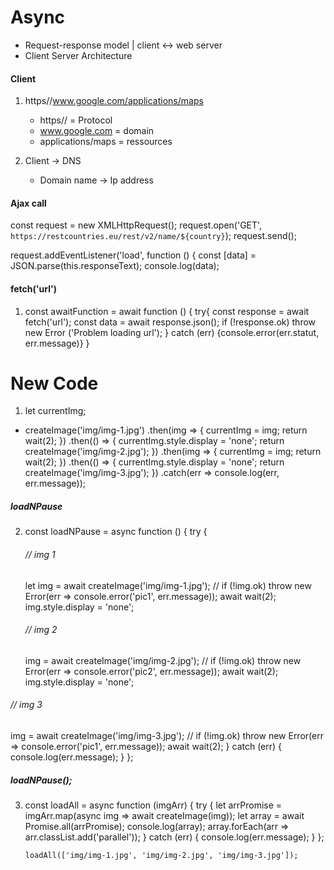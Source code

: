 # Async

- Request-response model | client <-> web server
- Client Server Architecture

#### Client

1. https//www.google.com/applications/maps

   - https// = Protocol
   - www.google.com = domain
   - applications/maps = ressources

2. Client -> DNS
   - Domain name -> Ip address

#### Ajax call

const request = new XMLHttpRequest();
request.open('GET', `https://restcountries.eu/rest/v2/name/${country}`);
request.send();

request.addEventListener('load', function () {
const [data] = JSON.parse(this.responseText);
console.log(data);

#### fetch('url')

1. const awaitFunction = await function () {
   try{
   const response = await fetch('url');
   const data = await response.json();
   if (!response.ok) throw new Error ('Problem loading url');
   } catch (err) {console.error(err.statut, err.message)}
   }

# New Code

1. let currentImg;

- createImage('img/img-1.jpg')
  .then(img => {
  currentImg = img;
  return wait(2);
  })
  .then(() => {
  currentImg.style.display = 'none';
  return createImage('img/img-2.jpg');
  })
  .then(img => {
  currentImg = img;
  return wait(2);
  })
  .then(() => {
  currentImg.style.display = 'none';
  return createImage('img/img-3.jpg');
  })
  .catch(err => console.log(err, err.message));

##### loadNPause

2. const loadNPause = async function () {
   try {
   ###### // img 1
   let img = await createImage('img/img-1.jpg');
   // if (!img.ok) throw new Error(err => console.error('pic1', err.message));
   await wait(2);
   img.style.display = 'none';
   ###### // img 2
   img = await createImage('img/img-2.jpg');
   // if (!img.ok) throw new Error(err => console.error('pic2', err.message));
   await wait(2);
   img.style.display = 'none';
  ###### // img 3
   img = await createImage('img/img-3.jpg');
   // if (!img.ok) throw new Error(err => console.error('pic1', err.message));
   await wait(2);
   } catch (err) {
   console.log(err.message);
   }
   };

##### loadNPause();

3.  const loadAll = async function (imgArr) {
    try {
      let arrPromise = imgArr.map(async img => await createImage(img));
     let array = await Promise.all(arrPromise);
     console.log(array);
      array.forEach(arr => arr.classList.add('parallel'));
    } catch (err) {
       console.log(err.message);
    }
    };

        loadAll(['img/img-1.jpg', 'img/img-2.jpg', 'img/img-3.jpg']);
